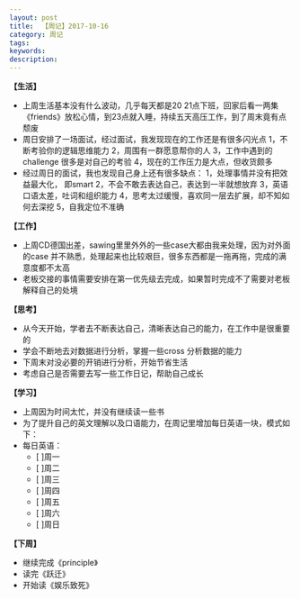 ```yaml
---
layout: post
title:  【周记】2017-10-16
category: 周记
tags:
keywords:
description:
---
```




**【生活】**

- 上周生活基本没有什么波动，几乎每天都是20 21点下班，回家后看一两集《friends》放松心情，到23点就入睡，持续五天高压工作，到了周末竟有点颓废
- 周日安排了一场面试，经过面试，我发现现在的工作还是有很多闪光点 1，不断考验你的逻辑思维能力 2，周围有一群愿意帮你的人  3，工作中遇到的challenge 很多是对自己的考验  4，现在的工作压力是大点，但收货颇多
- 经过周日的面试，我也发现自己身上还有很多缺点： 1，处理事情并没有把效益最大化， 即smart 2，不会不敢去表达自己，表达到一半就想放弃  3，英语口语太差，吐词和组织能力   4，思考太过缓慢，喜欢同一层去扩展，却不知如何去深挖  5，自我定位不准确


**【工作】**

- 上周CD德国出差，sawing里里外外的一些case大都由我来处理，因为对外面的case 并不熟悉，处理起来也比较艰巨，很多东西都是一拖再拖，完成的满意度都不太高
- 老板交接的事情需要安排在第一优先级去完成，如果暂时完成不了需要对老板解释自己的处境


**【思考】**

- 从今天开始，学者去不断表达自己，清晰表达自己的能力，在工作中是很重要的
- 学会不断地去对数据进行分析，掌握一些cross 分析数据的能力
- 下周末对没必要的开销进行分析，开始节省生活
- 考虑自己是否需要去写一些工作日记，帮助自己成长


**【学习】**

- 上周因为时间太忙，并没有继续读一些书
- 为了提升自己的英文理解以及口语能力，在周记里增加每日英语一块，模式如下：
- 每日英语：  
    - [ ]周一
    - [ ]周二
    - [ ]周三
    - [ ]周四
    - [ ]周五
    - [ ]周六
    - [ ]周日

**【下周】**

- 继续完成《principle》
- 读完《跃迁》
- 开始读《娱乐致死》


